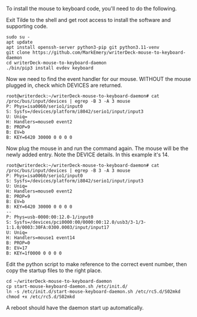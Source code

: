 To install the mouse to keyboard code, you'll need to do the following.

Exit Tilde to the shell and get root access to install the software and supporting code.

```
sudo su -
apt update
apt install openssh-server python3-pip git python3.11-venv
git clone https://github.com/MarkEmery/writerDeck-mouse-to-keyboard-daemon
cd writerDeck-mouse-to-keyboard-daemon
./bin/pip3 install evdev keyboard
```
Now we need to find the event handler for our mouse. WITHOUT the mouse plugged in, check which DEVICES are returned.

```
root@writerdeck:~/writerDeck-mouse-to-keyboard-daemon# cat /proc/bus/input/devices | egrep -B 3 -A 3 mouse
P: Phys=isa0060/serio1/input0
S: Sysfs=/devices/platform/i8042/serio1/input/input3
U: Uniq=
H: Handlers=mouse0 event2 
B: PROP=9
B: EV=b
B: KEY=6420 30000 0 0 0 0
```
Now plug the mouse in and run the command again. The mouse will be the newly added entry. Note the DEVICE details. In this example it's 14.

```
root@writerdeck:~/writerDeck-mouse-to-keyboard-daemon# cat /proc/bus/input/devices | egrep -B 3 -A 3 mouse
P: Phys=isa0060/serio1/input0
S: Sysfs=/devices/platform/i8042/serio1/input/input3
U: Uniq=
H: Handlers=mouse0 event2 
B: PROP=9
B: EV=b
B: KEY=6420 30000 0 0 0 0
--
P: Phys=usb-0000:00:12.0-1/input0
S: Sysfs=/devices/pci0000:00/0000:00:12.0/usb3/3-1/3-1:1.0/0003:30FA:0300.0003/input/input17
U: Uniq=
H: Handlers=mouse1 event14 
B: PROP=0
B: EV=17
B: KEY=1f0000 0 0 0 0
```

Edit the python script to make reference to the correct event number, then copy the startup files to the right place.

```
cd ~/writerDeck-mouse-to-keyboard-daemon
cp start-mouse-keyboard-daemon.sh /etc/init.d/
ln -s /etc/init.d/start-mouse-keyboard-daemon.sh /etc/rc5.d/S02mkd
chmod +x /etc/rc5.d/S02mkd
```

A reboot should have the daemon start up automatically.



